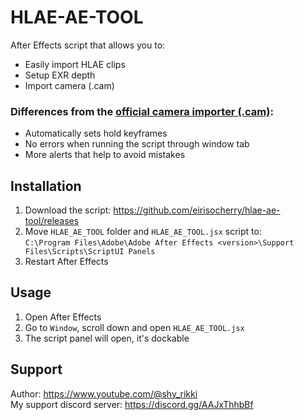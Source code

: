 # HLAE-AE-TOOL
After Effects script that allows you to:  
- Easily import HLAE clips  
- Setup EXR depth  
- Import camera (.cam)  

### Differences from the [official camera importer (.cam)](https://github.com/xNWP/HLAE-CamIO-To-AE/releases):  
- Automatically sets hold keyframes  
- No errors when running the script through window tab  
- More alerts that help to avoid mistakes  

## Installation
1. Download the script: https://github.com/eirisocherry/hlae-ae-tool/releases  
2. Move `HLAE_AE_TOOL` folder and `HLAE_AE_TOOL.jsx` script to:  
`C:\Program Files\Adobe\Adobe After Effects <version>\Support Files\Scripts\ScriptUI Panels`  
3. Restart After Effects  

## Usage
1. Open After Effects  
2. Go to `Window`, scroll down and open `HLAE_AE_TOOL.jsx`  
3. The script panel will open, it's dockable  

## Support
Author: https://www.youtube.com/@shy_rikki  
My support discord server: https://discord.gg/AAJxThhbBf  

